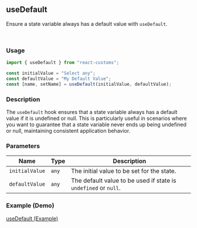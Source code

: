 ## useDefault

Ensure a state variable always has a default value with `useDefault`.

<br>

### Usage

```jsx
import { useDefault } from "react-customs";

const initialValue = "Select any";
const defaultValue = "My Default Value";
const [name, setName] = useDefault(initialValue, defaultValue);
```

### Description

The `useDefault` hook ensures that a state variable always has a default value if it is undefined or null. This is particularly useful in scenarios where you want to guarantee that a state variable never ends up being undefined or null, maintaining consistent application behavior.

### Parameters

| Name           | Type  | Description                                                     |
| -------------- | ----- | --------------------------------------------------------------- |
| `initialValue` | `any` | The initial value to be set for the state.                      |
| `defaultValue` | `any` | The default value to be used if state is `undefined` or `null`. |

### Example (Demo)

<a href="https://stackblitz.com/edit/vitejs-vite-haei2u?file=src%2FApp.jsx" target="_blank">useDefault (Example)</a>
